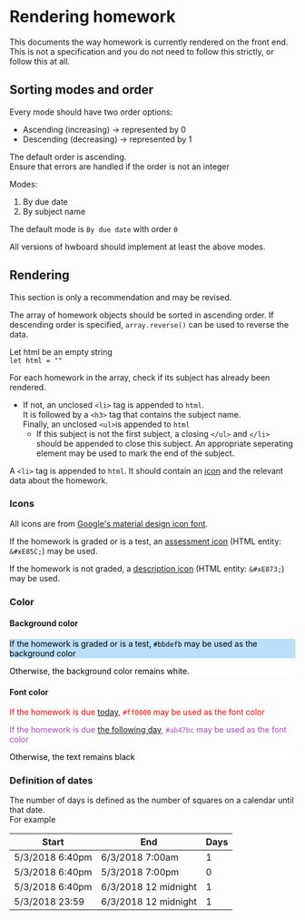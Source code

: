 # Rendering homework

This documents the way homework is currently rendered on the front end. This is not a specification and you do not need to follow this strictly, or follow this at all.

## Sorting modes and order
Every mode should have two order options:  
  - Ascending (increasing) -> represented by 0
  - Descending (decreasing) -> represented by 1  

The default order is ascending.  
Ensure that errors are handled if the order is not an integer

Modes:  
1. By due date
2. By subject name

The default mode is `By due date` with order `0` 

All versions of hwboard should implement at least the above modes.

## Rendering

This section is only a recommendation and may be revised.

The array of homework objects should be sorted in ascending order. If descending order is specified, `array.reverse()` can be used to reverse the data.

Let html be an empty string  
`let html = ""`  

For each homework in the array, check if its subject has already been rendered.  

- If not, an unclosed `<li>` tag is appended to `html`.  
It is followed by a `<h3>` tag that contains the subject name.  
Finally, an unclosed `<ul>`is appended to `html`
   - If this subject is not the first subject, a closing `</ul>` and `</li>` should be appended to close this subject. An appropriate seperating element may be used to mark the end of the subject.   
  
A `<li>` tag is appended to `html`. It should contain an [icon](#icons) and the relevant data about the homework.

### Icons
All icons are from [Google's material design icon font](https://material.io/icons/).  

If the homework is graded or is a test, an [assessment icon](https://material.io/icons/#ic_assessment) (HTML entity: `&#xE85C;`) may be used.

If the homework is not graded, a [description icon](https://material.io/icons/#ic_description) (HTML entity: `&#xE873;`) may be used. 

### Color
#### Background color
<p style="background-color:#bbdefb;color:black">If the homework is graded or is a test, <code style="color:black">#bbdefb</code> may be used as the background color</p>
<p style="background-color:#ffffff;color:black">Otherwise, the background color remains white.</p>

#### Font color
<p style="color:#ff0000">If the homework is due <a href="#-definition-of-dates">today</a>, <code style="color:#ff0000">#ff0000</code> may be used as the font color</p>
<p style="color:#ab47bc">If the homework is due <a href="#-definition-of-dates">the following day</a>, <code style="color:#ab47bc">#ab47bc</code> may be used as the font color</p>
<p style="background-color:#ffffff;color:black">Otherwise, the text remains black</p>

### Definition of dates
The number of days is defined as the number of squares on a calendar until that date.  
For example

| Start        | End          | Days  | 
| ------------- | ------------- | ----- |
| 5/3/2018 6:40pm  | 6/3/2018 7:00am | 1 |
| 5/3/2018 6:40pm  | 5/3/2018 7:00pm | 0 |
| 5/3/2018 6:40pm  | 6/3/2018 12 midnight | 1 |
| 5/3/2018 23:59  | 6/3/2018 12 midnight | 1 |
